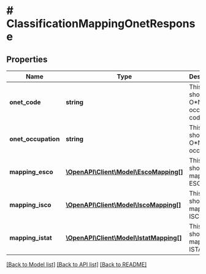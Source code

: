 # # ClassificationMappingOnetResponse

## Properties

Name | Type | Description | Notes
------------ | ------------- | ------------- | -------------
**onet_code** | **string** | This field shows the O*NET occupation code. |
**onet_occupation** | **string** | This field shows the O*NET occupation. | [optional]
**mapping_esco** | [**\OpenAPI\Client\Model\EscoMapping[]**](EscoMapping.md) | This field shows the mapping to ESCO. | [optional]
**mapping_isco** | [**\OpenAPI\Client\Model\IscoMapping[]**](IscoMapping.md) | This field shows the mapping to ISCO. | [optional]
**mapping_istat** | [**\OpenAPI\Client\Model\IstatMapping[]**](IstatMapping.md) | This field shows the mapping to ISTAT. | [optional]

[[Back to Model list]](../../README.md#models) [[Back to API list]](../../README.md#endpoints) [[Back to README]](../../README.md)
